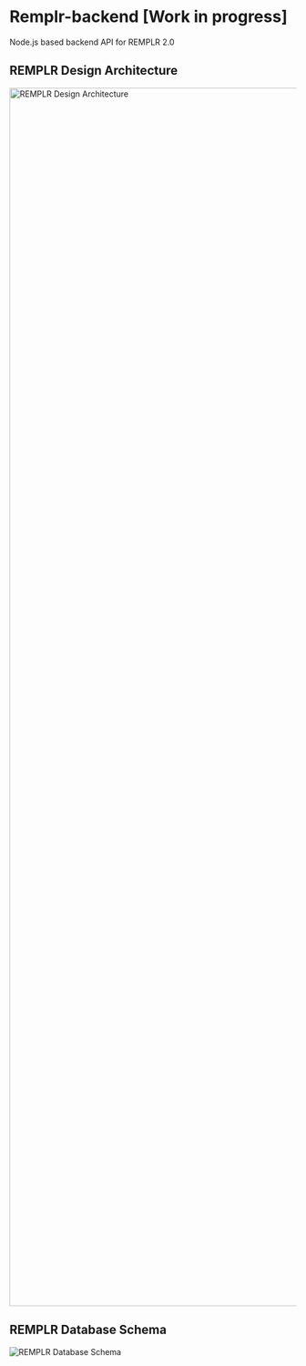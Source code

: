 # Remplr-backend [Work in progress]
Node.js based backend API for REMPLR 2.0

## REMPLR Design Architecture


<img width="2139" alt="REMPLR Design Architecture" src="https://github.com/coderhimanshu1/Remplr-backend/assets/87880250/0005961c-9c0a-42cc-824a-1445436ff158">


## REMPLR Database Schema

![REMPLR Database Schema](https://github.com/coderhimanshu1/Remplr-backend/assets/87880250/7e248b6f-48fb-4a73-b1ec-4db70e856ab4)
